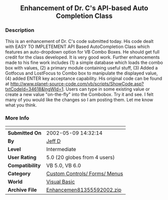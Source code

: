 ﻿<div align="center">

## Enhancement of Dr\. C's API\-based Auto Completion Class


</div>

### Description

This is an enhancement of Dr. C's code submitted today. His code dealt with EASY TO IMPLETEMENT API Based AutoCompletion Class which features an auto-dropdown option for VB Combo Boxes. He should get full credit for the class developed. It is very good work. Further enhancements made to his fine work includes (1) a simple database which loads the combo box with values, (2) a primary module containing useful stuff, (3) Added a Gotfocus and LostFocus to Combo box to manipulate the displayed value, (4) added ENTER key acceptance capability. His original code can be found at http://www.planet-source-code.com/vb/scripts/ShowCode.asp?txtCodeId=34618&lngWId=1. Users can type in some existing value or create a new value "on-the-fly" into the Combobox. Try it and see. I felt many of you would like the changes so I am posting them. Let me know what you think.
 
### More Info
 


<span>             |<span>
---                |---
**Submitted On**   |2002-05-09 14:32:14
**By**             |[Jeff D](https://github.com/Planet-Source-Code/PSCIndex/blob/master/ByAuthor/jeff-d.md)
**Level**          |Intermediate
**User Rating**    |5.0 (20 globes from 4 users)
**Compatibility**  |VB 5\.0, VB 6\.0
**Category**       |[Custom Controls/ Forms/  Menus](https://github.com/Planet-Source-Code/PSCIndex/blob/master/ByCategory/custom-controls-forms-menus__1-4.md)
**World**          |[Visual Basic](https://github.com/Planet-Source-Code/PSCIndex/blob/master/ByWorld/visual-basic.md)
**Archive File**   |[Enhancemen81355592002\.zip](https://github.com/Planet-Source-Code/jeff-d-enhancement-of-dr-c-s-api-based-auto-completion-class__1-34622/archive/master.zip)








